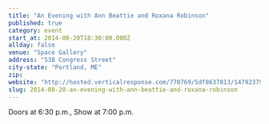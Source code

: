 ```yaml
---
title: "An Evening with Ann Beattie and Roxana Robinson"
published: true
category: event
start_at: 2014-08-20T18:30:00.000Z
allday: false
venue: "Space Gallery"
address: "538 Congress Street"
city-state: "Portland, ME"
zip:
website: "http://hosted.verticalresponse.com/770769/5df8637813/1479237975/4004c4bc7b/"
slug: 2014-08-20-an-evening-with-ann-beattie-and-roxana-robinson
---
```

Doors at 6:30 p.m., Show at 7:00 p.m.

